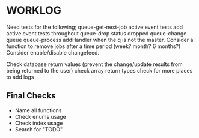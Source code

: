 # WORKLOG

Need tests for the following;
queue-get-next-job active event tests
add active event tests throughout
queue-drop status dropped
queue-change
queue
queue-process addHandler when the q is not the master.
Consider a function to remove jobs after a time period (week? month? 6 months?)
Consider enable/disable changefeed.

Check database return values (prevent the change/update results from being returned to the user)
check array return types
check for more places to add logs

## Final Checks

-   Name all functions
-   Check enums usage
-   Check index usage
-   Search for "TODO"
